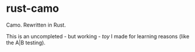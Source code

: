 rust-camo
=========
Camo. Rewritten in Rust.

This is an uncompleted - but working - *toy* I made for learning reasons (like the A|B testing).

